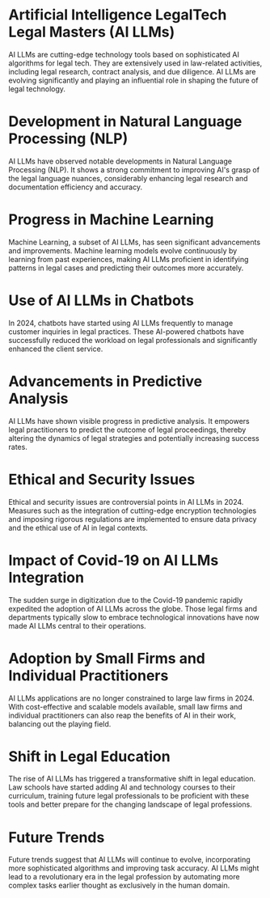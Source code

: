 # Artificial Intelligence LegalTech Legal Masters (AI LLMs)

AI LLMs are cutting-edge technology tools based on sophisticated AI algorithms for legal tech. They are extensively used in law-related activities, including legal research, contract analysis, and due diligence. AI LLMs are evolving significantly and playing an influential role in shaping the future of legal technology.

# Development in Natural Language Processing (NLP)

AI LLMs have observed notable developments in Natural Language Processing (NLP). It shows a strong commitment to improving AI's grasp of the legal language nuances, considerably enhancing legal research and documentation efficiency and accuracy.

# Progress in Machine Learning

Machine Learning, a subset of AI LLMs, has seen significant advancements and improvements. Machine learning models evolve continuously by learning from past experiences, making AI LLMs proficient in identifying patterns in legal cases and predicting their outcomes more accurately.

# Use of AI LLMs in Chatbots

In 2024, chatbots have started using AI LLMs frequently to manage customer inquiries in legal practices. These AI-powered chatbots have successfully reduced the workload on legal professionals and significantly enhanced the client service.

# Advancements in Predictive Analysis

AI LLMs have shown visible progress in predictive analysis. It empowers legal practitioners to predict the outcome of legal proceedings, thereby altering the dynamics of legal strategies and potentially increasing success rates.

# Ethical and Security Issues

Ethical and security issues are controversial points in AI LLMs in 2024. Measures such as the integration of cutting-edge encryption technologies and imposing rigorous regulations are implemented to ensure data privacy and the ethical use of AI in legal contexts.

# Impact of Covid-19 on AI LLMs Integration

The sudden surge in digitization due to the Covid-19 pandemic rapidly expedited the adoption of AI LLMs across the globe. Those legal firms and departments typically slow to embrace technological innovations have now made AI LLMs central to their operations.

# Adoption by Small Firms and Individual Practitioners 

AI LLMs applications are no longer constrained to large law firms in 2024. With cost-effective and scalable models available, small law firms and individual practitioners can also reap the benefits of AI in their work, balancing out the playing field.

# Shift in Legal Education

The rise of AI LLMs has triggered a transformative shift in legal education. Law schools have started adding AI and technology courses to their curriculum, training future legal professionals to be proficient with these tools and better prepare for the changing landscape of legal professions.

# Future Trends

Future trends suggest that AI LLMs will continue to evolve, incorporating more sophisticated algorithms and improving task accuracy. AI LLMs might lead to a revolutionary era in the legal profession by automating more complex tasks earlier thought as exclusively in the human domain.